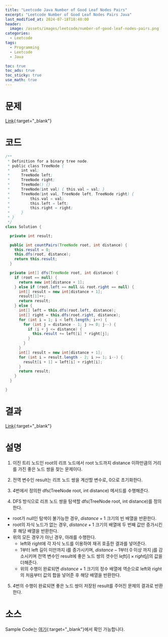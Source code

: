 ```yaml
---
title: "Leetcode Java Number of Good Leaf Nodes Pairs"
excerpt: "Leetcode Number of Good Leaf Nodes Pairs Java"
last_modified_at: 2024-07-18T18:40:00
header:
  image: /assets/images/leetcode/number-of-good-leaf-nodes-pairs.png
categories:
  - Leetcode
tags:
  - Programming
  - Leetcode
  - Java

toc: true
toc_ads: true
toc_sticky: true
use_math: true
---
```

# 문제
[Link](https://leetcode.com/problems/number-of-good-leaf-nodes-pairs/){:target="_blank"}

# 코드
```java
/**
 * Definition for a binary tree node.
 * public class TreeNode {
 *     int val;
 *     TreeNode left;
 *     TreeNode right;
 *     TreeNode() {}
 *     TreeNode(int val) { this.val = val; }
 *     TreeNode(int val, TreeNode left, TreeNode right) {
 *         this.val = val;
 *         this.left = left;
 *         this.right = right;
 *     }
 * }
 */
class Solution {

  private int result;

  public int countPairs(TreeNode root, int distance) {
    this.result = 0;
    this.dfs(root, distance);
    return this.result;
  }

  private int[] dfs(TreeNode root, int distance) {
    if (root == null) {
      return new int[distance + 1];
    } else if (root.left == null && root.right == null) {
      int[] result = new int[distance + 1];
      result[1]++;
      return result;
    } else {
      int[] left = this.dfs(root.left, distance);
      int[] right = this.dfs(root.right, distance);
      for (int i = 1; i < left.length; i++) {
        for (int j = distance - 1; j >= 0; j--) {
          if (i + j <= distance) {
            this.result += left[i] * right[j];
          }
        }
      }
      int[] result = new int[distance + 1];
      for (int i = result.length - 2; i >= 1; i--) {
        result[i + 1] = left[i] + right[i];
      }
      return result;
    }
  }

}
```

# 결과
[Link](https://leetcode.com/problems/number-of-good-leaf-nodes-pairs/submissions/1325037253/){:target="_blank"}

# 설명
1. 이진 트리 노드인 root의 리프 노드에서 root 노드까지 distance 이하만큼의 거리를 가진 좋은 노드 쌍을 찾는 문제이다.

2. 전역 변수인 result는 리프 노드 쌍을 계산할 변수로, 0으로 초기화한다.

3. 4번에서 정의한 dfs(TreeNode root, int distance) 메서드를 수행해준다.

4. DFS 방식으로 리프 노드 쌍을 탐색할 dfs(TreeNode root, int distance)를 정의한다.
- root가 null인 탐색이 불가능한 경우, $distance + 1$ 크기의 빈 배열을 반환한다.
- root의 자식 노드가 없는 경우, $distance + 1$ 크기의 배열에 두 번째 값만 증가시킨 후 해당 배열을 반환한다.
- 위의 모든 경우가 아닌 경우, 아래를 수행한다.
  - left와 right에 각 자식 노드를 이용하여 재귀 호출한 결과를 넣어준다.
  - 1부터 left 길이 미만까지 i를 증가시키며, $distance - 1$부터 0 이상 까지 j를 감소시키며 전역 변수인 result에 좋은 노드 쌍의 갯수인 $left[i] \times right[j]$의 값을 더해준다.
  - 위의 수행이 완료되면 $distance + 1$ 크기의 정수 배열에 역순으로 left와 right의 처음부터 값의 합을 넣어준 후 해당 배열을 반환한다.

5. 4번의 수행이 완료되면 좋은 노드 쌍이 저장된 result를 주어진 문제의 결과로 반환한다.

# 소스
Sample Code는 [여기](https://github.com/GracefulSoul/leetcode/blob/master/src/main/java/gracefulsoul/problems/NumberOfGoodLeafNodesPairs.java){:target="_blank"}에서 확인 가능합니다.